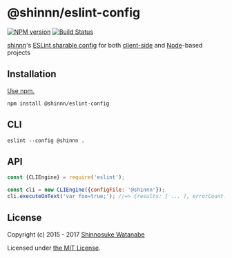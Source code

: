 # @shinnn/eslint-config

[![NPM version](https://img.shields.io/npm/v/@shinnn%2feslint-config.svg)](https://www.npmjs.com/package/@shinnn/eslint-config)
[![Build Status](https://travis-ci.org/shinnn/eslint-config.svg?branch=master)](https://travis-ci.org/shinnn/eslint-config)

[shinnn](https://github.com/shinnn)'s [ESLint sharable config](http://eslint.org/docs/developer-guide/shareable-configs.html) for both [client-side](https://en.wikipedia.org/wiki/Client-side_scripting) and [Node](https://nodejs.org/)-based projects

## Installation

[Use npm.](https://docs.npmjs.com/cli/install)

```
npm install @shinnn/eslint-config
```

## CLI

```
eslint --config @shinnn .
```

## API

```javascript
const {CLIEngine} = require('eslint');

const cli = new CLIEngine({configFile: '@shinnn'});
cli.executeOnText('var foo=true;'); //=> {results: [ ... ], errorCount: ... }
```

## License

Copyright (c) 2015 - 2017 [Shinnosuke Watanabe](https://github.com/shinnn)

Licensed under [the MIT License](./LICENSE).
